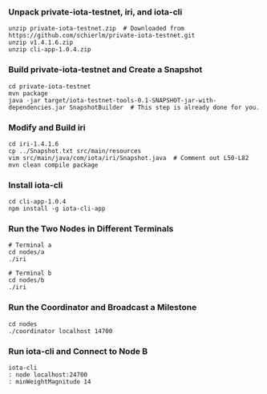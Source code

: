 ### Unpack private-iota-testnet, iri, and iota-cli
```
unzip private-iota-testnet.zip  # Downloaded from https://github.com/schierlm/private-iota-testnet.git
unzip v1.4.1.6.zip
unzip cli-app-1.0.4.zip
```

### Build private-iota-testnet and Create a Snapshot
```
cd private-iota-testnet
mvn package
java -jar target/iota-testnet-tools-0.1-SNAPSHOT-jar-with-dependencies.jar SnapshotBuilder  # This step is already done for you.
```

### Modify and Build iri
```
cd iri-1.4.1.6
cp ../Snapshot.txt src/main/resources
vim src/main/java/com/iota/iri/Snapshot.java  # Comment out L50-L82
mvn clean compile package
```

### Install iota-cli
```
cd cli-app-1.0.4
npm install -g iota-cli-app
```

### Run the Two Nodes in Different Terminals
```
# Terminal a
cd nodes/a
./iri

# Terminal b
cd nodes/b
./iri
```

### Run the Coordinator and Broadcast a Milestone
```
cd nodes
./coordinator localhost 14700
```

### Run iota-cli and Connect to Node B
```
iota-cli
: node localhost:24700
: minWeightMagnitude 14
```
